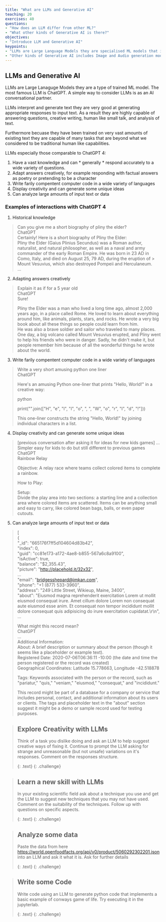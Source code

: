 ```yaml
---
title: "What are LLMs and Generative AI"
teaching: 20
exercises: 40
questions:
- "How does an LLM differ from other ML?"
- "What other kinds of Generative AI is there?"
objectives:
- "Introduce LLM and Generative AI"
keypoints:
- "LLMs are Large Language Models they are specialised ML models that interpret natural language and appropriate text responses"
- "Other kinds of Generative AI includes Image and Audio generation models"
---
```


## LLMs and Generative AI

LLMs are Large Lanaguge Models they are a type of trained ML model. The most famous LLM is ChatGPT. A simple way to consider LLMs is as an AI conversational partner.  

LLMs interpret and generate text they are very good at generating appropriate responses to input text. As a result they are highly capable of answering questions, creative writing, human like small talk, and analysis of text.  

Furthermore becuase they have been trained on very vast amounts of existing text they are capable of many tasks that are beyond what we considered to be traditional human like capabilities. 

LLMs especially those comparable to ChatGPT 4: 

1. Have a vast knowledge and can * generally * respond accurately to a wide variety of questions. 
2. Adapt answers creatively, for example responding with factual answers as poetry or pretending to be a character
3. Write farily compentent computer code in a wide variety of languages
4. Display creativity and can generate some unique ideas
5. Can analyze large amounts of input text or data

### Examples of interactions with ChatGPT 4

1. Historical knowledge

> Can you give me a short biography of pliny the elder?  
> ChatGPT  
> Certainly! Here is a short biography of Pliny the Elder:  
> Pliny the Elder (Gaius Plinius Secundus) was a Roman author, naturalist, and natural philosopher, as well as a naval and army commander of the early Roman Empire. He was born in 23 AD in Como, Italy, and died on August 25, 79 AD, during the eruption of > Mount Vesuvius, which also destroyed Pompeii and Herculaneum.  
> ...

2. Adapting answers creatively


> Explain it as if for a 5 year old  
> ChatGPT  
> Sure!  
>   
> Pliny the Elder was a man who lived a long time ago, almost 2,000 years ago, in a place called Rome. He loved to learn about everything around him, like animals, plants, stars, and rocks. He wrote a very big book about all these things so people could learn from him.  
> He was also a brave soldier and sailor who traveled to many places. One day, a big volcano called Mount Vesuvius erupted, and Pliny went to help his friends who were in danger. Sadly, he didn't make it, but people remember him because of all the wonderful things he wrote about the world. 

3. Write farily compentent computer code in a wide variety of languages

> Write a very short amusing python one liner  
> ChatGPT  
>   
> Here's an amusing Python one-liner that prints "Hello, World!" in a creative way:  
>   
> python  
>   
> print("".join(["H", "e", "l", "l", "o", ", ", "W", "o", "r", "l", "d", "!"]))  
>   
> This one-liner constructs the string "Hello, World!" by joining individual characters in a list.  

4. Display creativity and can generate some unique ideas

> [previous conversation after asking it for ideas for new kids games]
> ...  
> Simpler easy for kids to do but still different to previous games  
> ChatGPT  
> Rainbow Relay  
>  
> Objective: A relay race where teams collect colored items to complete a rainbow.  
>  
> How to Play:  
>  
>    Setup:  
>        Divide the play area into two sections: a starting line and a collection area where colored items are scattered.
>        Items can be anything small and easy to carry, like colored bean bags, balls, or even paper cutouts.

5. Can analyze large amounts of input text or data

> [  
>   {  
>     "_id": "665176f7ff5d104604d83b42",  
>     "index": 0,  
>     "guid": "cc81e173-a172-4ae8-b855-567a6c8a9100",  
>     "isActive": true,  
>     "balance": "$2,355.43",  
>     "picture": "http://placehold.it/32x32",  
> ...  
>     "email": "bridgesshepard@imkan.com",  
>     "phone": "+1 (877) 533-3960",  
>     "address": "249 Little Street, Wikieup, Maine, 3400",  
>     "about": "Eiusmod magna reprehenderit exercitation Lorem ut mollit eiusmod consequat irure. Amet cillum dolore Lorem non consequat aute eiusmod esse anim. Et consequat non tempor incididunt mollit dolore consequat quis adipisicing do irure exercitation cupidatat.\r\n",  
> ...  
>   
> What might this record mean?  
> ChatGPT  
> ...  
>     Additional Information:  
>         About: A brief description or summary about the person (though it seems like a placeholder or example text).  
>         Registered Date: 2020-07-06T06:36:11 -10:00 (the date and time the person registered or the record was created)  
>         Geographical Coordinates: Latitude 15.778663, Longitude -42.518878  
>   
>  Tags: Keywords associated with the person or the record, such as "pariatur," "quis," "veniam," "eiusmod," "consequat," and "incididunt."  
>   
> This record might be part of a database for a company or service that includes personal, contact, and additional information about its users or clients. The tags and placeholder text in the "about" section suggest it might be a demo or sample record used for testing purposes.  

> ## Explore Creativity with LLMs 
>  
> Think of a task you dislike doing and ask an LLM to help suggest creative ways of fixing it. Continue to prompt the LLM asking for strange and unreasonable (but not unsafe) variations on it's responses. Comment on the responses structure.
> 
> {: .text}
{: .challenge}


> ## Learn a new skill with LLMs 
>  
> In your existing scientific field ask about a technique you use and get the LLM to suggest new techniques that you may not have used. Comment on the suitability of the techniques. Follow up with questions on specific aspects.
> 
> {: .text}
{: .challenge}


> ## Analyze some data
>  
> Paste the data from here https://world.openfoodfacts.org/api/v0/product/5060292302201.json into an LLM and ask it what it is. Ask for further details
> 
> {: .text}
{: .challenge}

> ## Write some Code
>  
> Write code using an LLM to generate python code that implements a basic example of conways game of life. Try executing it in the jupyterlab.
> 
> {: .text}
{: .challenge}